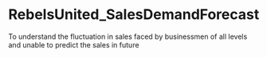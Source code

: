 # RebelsUnited_SalesDemandForecast
To understand the fluctuation in sales faced by businessmen of all levels and unable to predict the sales in future
